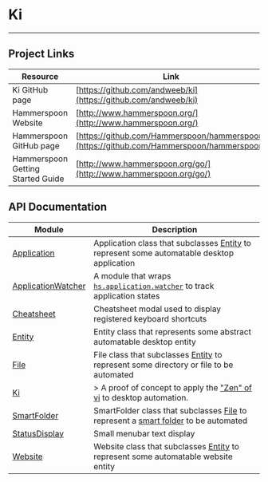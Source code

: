 # Ki
---

## Project Links
| Resource        | Link                             |
| --------------- | -------------------------------- |
| Ki GitHub page | [https://github.com/andweeb/ki](https://github.com/andweeb/ki) |
| Hammerspoon Website | [http://www.hammerspoon.org/](http://www.hammerspoon.org/) |
| Hammerspoon GitHub page | [https://github.com/Hammerspoon/hammerspoon](https://github.com/Hammerspoon/hammerspoon) |
| Hammerspoon Getting Started Guide | [http://www.hammerspoon.org/go/](http://www.hammerspoon.org/go/) |

## API Documentation
| Module                                                             | Description           |
| ------------------------------------------------------------------ | --------------------- |
| [Application](Application.md)                          | Application class that subclasses [Entity](Entity.html) to represent some automatable desktop application     |
| [ApplicationWatcher](ApplicationWatcher.md)                          | A module that wraps [`hs.application.watcher`](http://www.hammerspoon.org/docs/hs.application.watcher.html) to track application states     |
| [Cheatsheet](Cheatsheet.md)                          | Cheatsheet modal used to display registered keyboard shortcuts     |
| [Entity](Entity.md)                          | Entity class that represents some abstract automatable desktop entity     |
| [File](File.md)                          | File class that subclasses [Entity](Entity.html) to represent some directory or file to be automated     |
| [Ki](Ki.md)                          | > A proof of concept to apply the ["Zen" of vi](https://stackoverflow.com/questions/1218390/what-is-your-most-productive-shortcut-with-vim/1220118#1220118) to desktop automation.     |
| [SmartFolder](SmartFolder.md)                          | SmartFolder class that subclasses [File](File.html) to represent a [smart folder](https://support.apple.com/kb/PH25589) to be automated     |
| [StatusDisplay](StatusDisplay.md)                          | Small menubar text display     |
| [Website](Website.md)                          | Website class that subclasses [Entity](Entity.html) to represent some automatable website entity     |

